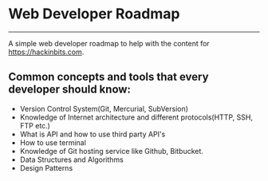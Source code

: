 # Web Developer Roadmap
***
A simple web developer roadmap to help with the content for https://hackinbits.com.

## Common concepts and tools that every developer should know:

- Version Control System(Git, Mercurial, SubVersion)
- Knowledge of Internet architecture and different protocols(HTTP, SSH, FTP etc.)
- What is API and how to use third party API's
- How to use terminal
- Knowledge of Git hosting service like Github, Bitbucket.
- Data Structures and Algorithms
- Design Patterns
